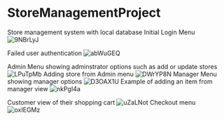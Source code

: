 # StoreManagementProject
Store management system with local database
Initial Login Menu
![9NBrLyJ](https://user-images.githubusercontent.com/19782499/206835702-1a03f70d-e27c-4c8a-b374-977e96ac02c3.png)

Failed user authentication 
![abWuGEQ](https://user-images.githubusercontent.com/19782499/206835767-c196402f-e8c2-47cd-80d9-b6fad4a3163c.png)

Admin Menu showing adminstrator options such as add or update stores
![LPuTpMb](https://user-images.githubusercontent.com/19782499/206835715-903487d8-4d28-41e0-8f53-2804601079f6.png)
Adding store from Admin menu
![DWrYP8N](https://user-images.githubusercontent.com/19782499/206835731-d093bf91-d8ee-4d6e-9b42-564098adb8a4.png)
Manager Menu showing manager options
![D3OAX1U](https://user-images.githubusercontent.com/19782499/206835748-feda09a9-e532-4a89-b2b5-6761f8315d78.png)
Example of adding an item from manager view
![nkPgI4a](https://user-images.githubusercontent.com/19782499/206835756-a1e93c84-99e3-47bd-a141-dbc8a15bf957.png)

Customer view of their shopping cart
![uZaLNot](https://user-images.githubusercontent.com/19782499/206835791-4dffcfec-94ae-4482-abcb-3a37f009cd1d.png)
Checkout menu
![oxIEGMz](https://user-images.githubusercontent.com/19782499/206835810-a31513ec-0a96-408c-aaec-d34d668a9006.png)
